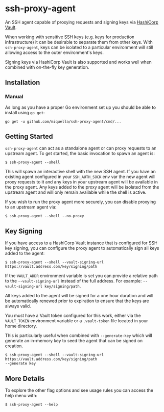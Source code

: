# ssh-proxy-agent

An SSH agent capable of proxying requests and signing keys via [HashiCorp Vault].

When working with sensitive SSH keys (e.g. keys for production infrastructure) it can be desirable
to separate them from other keys. With `ssh-proxy-agent`, keys can be isolated to a particular
environment will still allowing access to the outer environment's keys.

Signing keys via HashiCorp Vault is also supported and works well when combined with on-the-fly key
generation.

[HashiCorp Vault]: https://github.com/hashicorp/vault

## Installation

### Manual

As long as you have a proper Go environment set up you should be able to install using `go get`:

```console
go get -u github.com/miquella/ssh-proxy-agent/cmd/...
```

## Getting Started

`ssh-proxy-agent` can act as a standalone agent or can proxy requests to an upstream agent. To
get started, the basic invocation to spawn an agent is:

```console
$ ssh-proxy-agent --shell
```

This will spawn an interactive shell with the new SSH agent. If you have an existing agent
configured in your `SSH_AUTH_SOCK` env var the new agent will proxy requests to it and any
keys in your upstream agent will be available in the proxy agent. Any keys added to the proxy
agent will be isolated from the upstream agent and will only remain available while the shell
is active.

If you wish to run the proxy agent more securely, you can disable proxying to an upstream agent
via:

```console
$ ssh-proxy-agent --shell --no-proxy
```

## Key Signing

If you have access to a HashiCorp Vault instance that is configured for SSH key signing, you can
configure the proxy agent to automatically sign all keys added to the agent:

```console
$ ssh-proxy-agent --shell --vault-signing-url https://vault.address.com/key/signing/path
```

If the `VAULT_ADDR` environment variable is set you can provide a relative path to the
`--vault-signing-url` instead of the full address. For example:
`--vault-signing-url key/signing/path`.

All keys added to the agent will be signed for a one hour duration and will be automatically
renewed prior to expiration to ensure that the keys are always valid.

You must have a Vault token configured for this work, either via the `VAULT_TOKEN` environment
variable or a `.vault-token` file located in your home directory.

This is particularly useful when combined with `--generate-key` which will generate an in-memory
key to seed the agent that can be signed on creation.

```console
$ ssh-proxy-agent --shell --vault-signing-url https://vault.address.com/key/signing/path
--generate key
```

## More Details

To explore the other flag options and see usage rules you can access the help menu with:

```console
$ ssh-proxy-agent --help
```
